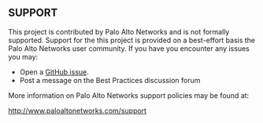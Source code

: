 
## SUPPORT

This project is contributed by Palo Alto Networks and is not formally supported. Support for the this project is provided on a best-effort basis the Palo Alto Networks user community. If you have you encounter any issues you may:

-   Open a  [GitHub issue](https://github.com/PaloAltoNetworks/iron-skillet/issues).
-   Post a message on the Best Practices discussion forum

More information on Palo Alto Networks support policies may be found at:

http://www.paloaltonetworks.com/support

